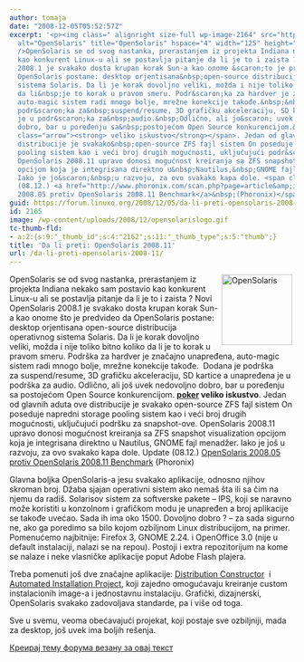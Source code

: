 ```yaml
---
author: tomaja
date: "2008-12-05T05:52:57Z"
excerpt: '<p><img class=" alignright size-full wp-image-2164" src="https://linuxo.org/wp-content/uploads/2008/12/opensolarislogo.gif"
  alt="OpenSolaris" title="OpenSolaris" hspace="4" width="125" height="125" align="right"
  />OpenSolaris se od svog nastanka, prerastanjem iz projekta Indiana nekako sam postavio
  kao konkurent Linux-u ali se postavlja pitanje da li je to i zaista ? Novi OpenSolaris
  2008.1 je svakako dosta krupan korak Sun-a kao onome &scaron;to je predvideo&nbsp;da
  OpenSolaris postane: desktop orjentisana&nbsp;open-source distribucija operativnog
  sistema Solaris. Da li je korak dovoljno veliki, možda i nije toliko bitno koliko
  da li&nbsp;je to korak u pravom smeru. Podr&scaron;ka za hardver je značajno unapređena,
  auto-magic sistem radi mnogo bolje, mrežne konekcije takođe.&nbsp;&nbsp;Dodana je
  podr&scaron;ka za&nbsp;suspend/resume, 3D grafičku akceleraciju, SD kartice a unapređena
  je u podr&scaron;ka za&nbsp;audio.&nbsp;Odlično, ali jo&scaron; uvek nedovoljno
  dobro, bar u poređenju sa&nbsp;postojećom Open Source konkurencijom.&nbsp;<a href="http://www.pokerstars.com/ro/"><strong>poker</strong></a><span
  class="arrow"><strong> veliko iskustvo</strong></span>. Jedan od glavnih aduta&nbsp;ove
  distribucije je svakako&nbsp;open-source ZFS fajl sistem On poseduje napredni&nbsp;storage
  pooling sistem kao i veći broj drugih mogućnosti, uključujući podr&scaron;ku za&nbsp;snapshot-ove.
  OpenSolaris 2008.11 upravo donosi mogućnost kreiranja sa ZFS snapshot visualization
  opcijom koja je integrisana direktno u&nbsp;Nautilus,&nbsp;GNOME fajl menadžer.
  Iako je jo&scaron;&nbsp;u razvoju, za ovo svakako kapa dole. <span class="info">Update
  (08.12.) <a href="http://www.phoronix.com/scan.php?page=article&amp;item=opensolaris_2008_benchmarks&amp;num=1">OpenSolaris
  2008.05 protiv OpenSolaris 2008.11 Benchmark</a>&nbsp;(Phoronix)</span></p>'
guid: https://forum.linuxo.org/2008/12/05/da-li-preti-opensolaris-2008-11/
id: 2165
image: /wp-content/uploads/2008/12/opensolarislogo.gif
tc-thumb-fld:
- a:2:{s:9:"_thumb_id";s:4:"2162";s:11:"_thumb_type";s:5:"thumb";}
title: 'Da li preti: OpenSolaris 2008.11'
url: /da-li-preti-opensolaris-2008-11/
---
```

<img class=" alignright size-full wp-image-2164" src="https://linuxo.org/wp-content/uploads/2008/12/opensolarislogo.gif" alt="OpenSolaris" title="OpenSolaris" hspace="4" width="125" height="125" align="right" />OpenSolaris se od svog nastanka, prerastanjem iz projekta Indiana nekako sam postavio kao konkurent Linux-u ali se postavlja pitanje da li je to i zaista ? Novi OpenSolaris 2008.1 je svakako dosta krupan korak Sun-a kao onome &scaron;to je predvideo&nbsp;da OpenSolaris postane: desktop orjentisana&nbsp;open-source distribucija operativnog sistema Solaris. Da li je korak dovoljno veliki, možda i nije toliko bitno koliko da li&nbsp;je to korak u pravom smeru. Podr&scaron;ka za hardver je značajno unapređena, auto-magic sistem radi mnogo bolje, mrežne konekcije takođe.&nbsp;&nbsp;Dodana je podr&scaron;ka za&nbsp;suspend/resume, 3D grafičku akceleraciju, SD kartice a unapređena je u podr&scaron;ka za&nbsp;audio.&nbsp;Odlično, ali jo&scaron; uvek nedovoljno dobro, bar u poređenju sa&nbsp;postojećom Open Source konkurencijom.&nbsp;[**poker**](http://www.pokerstars.com/ro/)<span class="arrow"><strong> veliko iskustvo</strong></span>. Jedan od glavnih aduta&nbsp;ove distribucije je svakako&nbsp;open-source ZFS fajl sistem On poseduje napredni&nbsp;storage pooling sistem kao i veći broj drugih mogućnosti, uključujući podr&scaron;ku za&nbsp;snapshot-ove. OpenSolaris 2008.11 upravo donosi mogućnost kreiranja sa ZFS snapshot visualization opcijom koja je integrisana direktno u&nbsp;Nautilus,&nbsp;GNOME fajl menadžer. Iako je jo&scaron;&nbsp;u razvoju, za ovo svakako kapa dole. <span class="info">Update (08.12.) <a href="http://www.phoronix.com/scan.php?page=article&item=opensolaris_2008_benchmarks&num=1">OpenSolaris 2008.05 protiv OpenSolaris 2008.11 Benchmark</a>&nbsp;(Phoronix)</span>

<!--break-->

Glavna boljka OpenSolaris-a jesu svakako aplikacije, odnosno njihov skroman broj.&nbsp;Džaba sjajan&nbsp;operativni sistem ako nema&scaron; &scaron;ta ili sa čim na njemu da radi&scaron;. Solarisov&nbsp;sistem za softverske pakete &#8211; IPS, koji se naravno može koristiti u konzolnom i grafičkom modu je unapređen a broj aplikacije se takođe uvećao. Sada ih ima oko 1500. Dovoljno dobro&nbsp;? &#8211;&nbsp;za sada sigurno ne, ako ga poredimo sa bilo kojom ozbiljnom Linux distribucijom, na primer. Pomenućemo najbitnije: Firefox 3,&nbsp;GNOME 2.24. i OpenOffice 3.0 (nije u default instalaciji, nalazi se na repou). Postoji i extra repozitorijum na kome se nalaze i neke vlasničke aplikacije poput Adobe Flash plajera. 

Treba pomenuti jo&scaron; dve značajne aplikacije:&nbsp;[<u>Distribution Constructor</u>](http://www.opensolaris.org/os/project/caiman/Constructor/)&nbsp; i&nbsp; [<u>Automated Installation Project</u>](http://opensolaris.org/os/project/caiman/auto_install/AI_Reqs_Final/), koji zajedno omogućavaju kreiranje custom instalacionih image-a i jednostavnu instalaciju. Grafički, dizajnerski, OpenSolaris svakako zadovoljava standarde, pa i vi&scaron;e od toga.

Sve&nbsp;u svemu, veoma obećavajući projekat, koji postaje sve ozbiljniji, mada za desktop, jo&scaron; uvek ima boljih re&scaron;enja. 

[Креирај тему форума везану за овај текст](https://linuxo.org/nova-tema-na-forumu/?se_pid=2165)